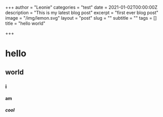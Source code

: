 +++
author = "Leonie"
categories = "test"
date = 2021-01-02T00:00:00Z
description = "This is my latest blog post"
excerpt = "first ever blog post"
image = "/img/lemon.svg"
layout = "post"
slug = ""
subtitle = ""
tags = []
title = "hello world"

+++
# hello

## world

### i

#### am

##### cool